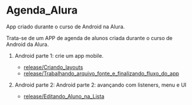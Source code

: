 # Agenda_Alura
App criado durante o curso de Android na Alura.

Trata-se de um APP de agenda de alunos criada durante o curso de Android da Alura.

  1. Android parte 1: crie um app mobile.
     - [release/Criando_layouts](https://github.com/phtrebil/Agenda_Alura/tree/release/Criando_layouts)
     - [release/Trabalhando_arquivo_fonte_e_finalizando_fluxo_do_app](https://github.com/phtrebil/Agenda_Alura/tree/release/Trabalhando_arquivo_fonte_e_finalizando_fluxo_do_app)
  
  2. Android parte 2: Android parte 2: avançando com listeners, menu e UI
     - [release/Editando_Aluno_na_Lista](https://github.com/phtrebil/Agenda_Alura/tree/release/Editando_Aluno_na_Lista)
